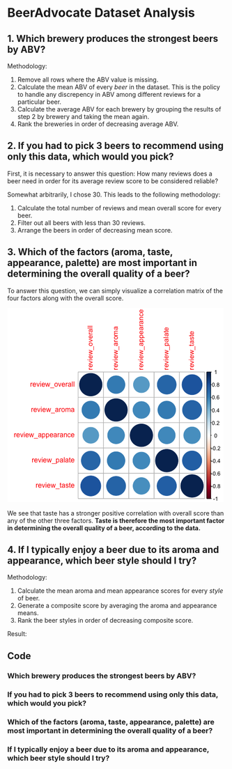 # BeerAdvocate Dataset Analysis

## 1. Which brewery produces the strongest beers by ABV?

Methodology:
1. Remove all rows where the ABV value is missing.
2. Calculate the mean ABV of every *beer* in the dataset. This is the policy to handle any discrepency in ABV among different reviews for a particular beer. 
3. Calculate the average ABV for each brewery by grouping the results of step 2 by brewery and taking the mean again.
4. Rank the breweries in order of decreasing average ABV. 

## 2. If you had to pick 3 beers to recommend using only this data, which would you pick?

First, it is necessary to answer this question: How many reviews does a beer need in order for its average review score to be considered reliable? 

Somewhat arbitrarily, I chose 30. This leads to the following methodology:
1. Calculate the total number of reviews and mean overall score for every beer.
2. Filter out all beers with less than 30 reviews.
3. Arrange the beers in order of decreasing mean score.


## 3. Which of the factors (aroma, taste, appearance, palette) are most important in determining the overall quality of a beer?

To answer this question, we can simply visualize a correlation matrix of the four factors along with the overall score.

![correlation matrix](img/cormatrix.png)

We see that taste has a stronger positive correlation with overall score than any of the other three factors. **Taste is therefore the most important factor in determining the overall quality of a beer, according to the data.** 


## 4. If I typically enjoy a beer due to its aroma and appearance, which beer style should I try?

Methodology: 
1. Calculate the mean aroma and mean appearance scores for every *style* of beer. 
2. Generate a composite score by averaging the aroma and appearance means. 
3. Rank the beer styles in order of decreasing composite score.

Result:


## Code

### Which brewery produces the strongest beers by ABV?

### If you had to pick 3 beers to recommend using only this data, which would you pick?


### Which of the factors (aroma, taste, appearance, palette) are most important in determining the overall quality of a beer?

### If I typically enjoy a beer due to its aroma and appearance, which beer style should I try?